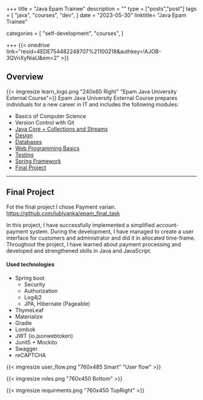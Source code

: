+++
title = "Java Epam Trainee" 
description = ""
type = ["posts","post"]
tags = [
    "java",
    "courses",
    "dev",
]
date = "2023-05-30"
linktitle= "Java Epam Trainee"

categories = [
    "self-development",
    "courses",
]

+++
{{< onedrive link="resid=4EDE754482248707%21100218&authkey=!AJOB-3QVnXyNiaU&em=2" >}}

## Overview
 {{< imgresize learn_logo.png "240x60 Right" "Epam Java University External Course">}} 
 Epam Java University External Course prepares individuals for a new career in IT and includes the following modules:
* Basics of Computer Science
* Version Control with Git
* [Java Core + Collections and Streams](/certificates/java/)
* [Design ](/certificates/design/)
* [Databases](/certificates/db/)
* [Web Programming Basics](/certificates/web/)
* [Testing](/certificates/testing/)
* [Spring Framework](/certificates/spring/)
* [Final Project](https://github.com/lublyanka/epam_final_task)
-----------------
## Final Project
Fot the final project I chose Payment varian. 
https://github.com/lublyanka/epam_final_task 

In this project, I have successfully implemented a simplified account-payment system. 
During the development, I have managed to create a user interface for customers and administrator and did it in allocated time-frame. 
Throughout the project, I have learned about payment processing and developed and strengthened skills in Java and JavaScript.

#### Used technologies
* Spring boot
	* Security
	* Authorization
	* Log4j2 
	* JPA, Hibernate (Pageable)
* ThymeLeaf  
* Materialize 
* Gradle
* Lombok 
* JWT (io.jsonwebtoken)
* Junit5 + Mockito
* Swagger
* reCAPTCHA


 {{< imgresize user_flow.png "760x485 Smart" "User flow" >}}  

 {{< imgresize roles.png "760x450 Bottom"  >}}
 
 {{< imgresize requirments.png "760x450 TopRight"  >}} 

